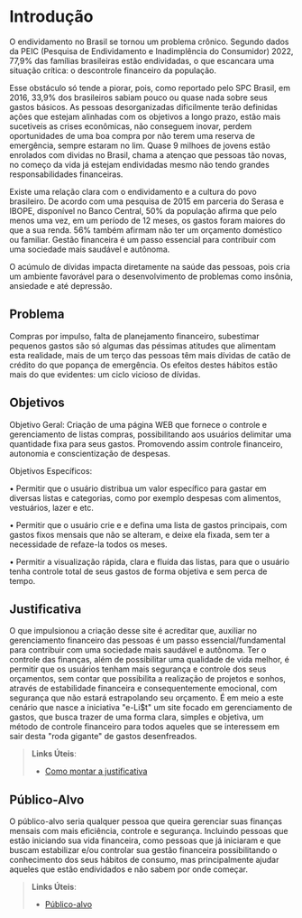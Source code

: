 # Introdução

O endividamento no Brasil se tornou um problema crônico. Segundo dados da PEIC (Pesquisa de Endividamento e Inadimplência do Consumidor) 2022, 77,9% das famílias brasileiras estão endividadas, o que escancara uma situação crítica: o descontrole financeiro da população. 

Esse obstáculo só tende a piorar, pois, como reportado pelo SPC Brasil, em 2016, 33,9% dos brasileiros sabiam pouco ou quase nada sobre seus gastos básicos. As pessoas desorganizadas dificilmente terão definidas ações que estejam alinhadas com os objetivos a longo prazo, estão mais sucetiveis as crises econômicas, não conseguem inovar, perdem oportunidades de uma boa compra por não terem uma reserva de emergência, sempre estaram no lim. Quase 9 milhoes de jovens estão enrolados com dividas no Brasil, chama a atençao que pessoas tão novas, no começo da vida já estejam endividadas mesmo não tendo grandes responsabilidades financeiras.

Existe uma relação clara com o endividamento e a cultura do povo brasileiro. De acordo com uma pesquisa de 2015 em parceria do Serasa e IBOPE, disponível no Banco Central, 50% da população afirma que pelo menos uma vez, em um período de 12 meses, os gastos foram maiores do que a sua renda. 56% também afirmam não ter um orçamento doméstico ou familiar.
Gestão financeira é um passo essencial  para contribuir com uma sociedade mais saudável e autônoma.

O acúmulo de dívidas impacta diretamente na saúde das pessoas, pois cria um ambiente favorável para o desenvolvimento de problemas como insônia, ansiedade e até depressão.

## Problema

 Compras por impulso, falta de planejamento financeiro, subestimar pequenos gastos são só algumas das péssimas atitudes que alimentam esta realidade, mais de um terço das pessoas têm mais dívidas de catão de crédito do que popança de emergência. Os efeitos destes hábitos estão mais do que evidentes: um ciclo vicioso de dívidas. 


## Objetivos

Objetivo Geral: Criação de uma página WEB que fornece o controle e gerenciamento de listas compras, possibilitando aos usuários delimitar uma quantidade fixa para seus gastos. Promovendo assim controle financeiro, autonomia e conscientização de despesas.

Objetivos Específicos: 

•	Permitir que o usuário distribua um valor específico para gastar em diversas listas e categorias, como por exemplo despesas com alimentos, vestuários, lazer e etc.

•	Permitir que o usuário crie e e defina uma lista de gastos principais, com gastos fixos mensais que não se alteram, e deixe ela fixada, sem ter a necessidade de refaze-la todos os meses.

•	Permitir a visualização rápida, clara e fluída das listas, para que o usuário tenha controle total de seus gastos de forma objetiva e sem perca de tempo.

 
## Justificativa

O que impulsionou a criação desse site é acreditar que, auxiliar no gerenciamento financeiro das pessoas é um passo essencial/fundamental para contribuir com uma sociedade mais saudável e autônoma.
Ter o controle das finanças, além de possibilitar uma qualidade de vida melhor, é permitir que os usuários tenham mais segurança e controle dos seus orçamentos, sem contar que possibilita a realização de projetos e sonhos, através de estabilidade financeira e consequentemente emocional, com segurança que não estará estrapolando seu orçamento.
É em meio a este cenário que nasce a iniciativa "e-Li$t" um site focado em gerenciamento de gastos, que busca trazer de uma forma clara, simples e objetiva, um método de controle financeiro para todos aqueles que se interessem em sair desta "roda gigante" de gastos desenfreados.

> **Links Úteis**:
> - [Como montar a justificativa](https://guiadamonografia.com.br/como-montar-justificativa-do-tcc/)

## Público-Alvo

O público-alvo seria qualquer pessoa que queira  gerenciar suas finanças mensais com mais eficiência, controle e segurança. Incluindo pessoas que estão iniciando sua vida financeira, como pessoas que já iniciaram e que buscam estabilizar e/ou controlar sua gestão financeira possibilitando o conhecimento dos seus hábitos de consumo, mas principalmente ajudar aqueles que estão endividados e não sabem por onde começar.

> **Links Úteis**:
> - [Público-alvo](https://infograficos.estadao.com.br/focas/por-minha-conta/materia/quase-9-milhoes-de-jovens-estao-enrolados-com-dividas-no-brasil)
